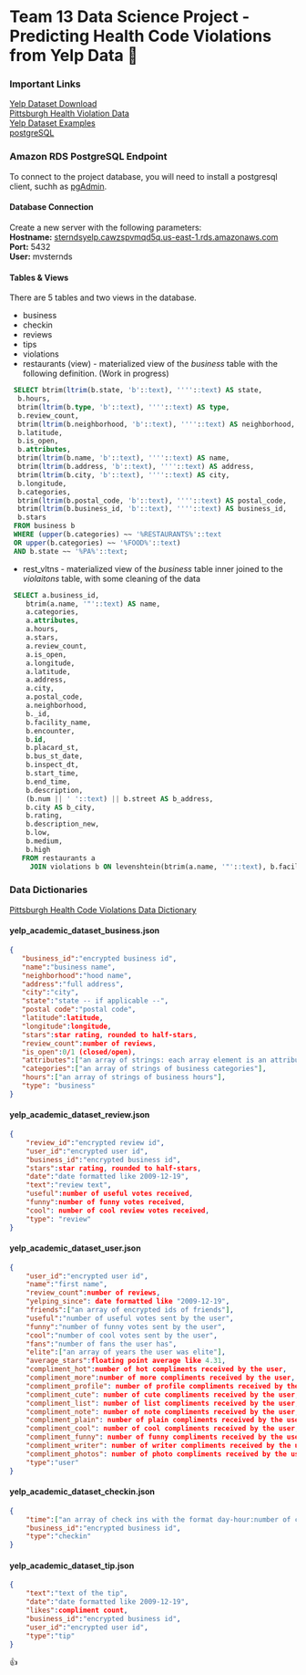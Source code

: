 # Team 13 Data Science Project - Predicting Health Code Violations from Yelp Data :crystal_ball:

### Important Links
[Yelp Dataset Download](https://www.yelp.com/dataset_challenge/dataset)  
[Pittsburgh Health Violation Data](https://data.wprdc.org/dataset/allegheny-county-restaurant-food-facility-inspection-violations/resource/1a1329e2-418c-4bd3-af2c-cc334e7559af)  
[Yelp Dataset Examples](https://github.com/Yelp/dataset-examples)  
[postgreSQL](http://postgresapp.com/)  

### Amazon RDS PostgreSQL Endpoint
 To connect to the project database, you will need to install a postgresql client, suchh as [pgAdmin](https://www.pgadmin.org/). 
 
 #### Database Connection  
 Create a new server with the following parameters:  
    **Hostname:** [sterndsyelp.cawzspvmqd5q.us-east-1.rds.amazonaws.com](sterndsyelp.cawzspvmqd5q.us-east-1.rds.amazonaws.com)  
    **Port:** 5432  
    **User:** mvsternds  
    
#### Tables & Views
There are 5 tables and two views in the database.
 * business 
 * checkin
 * reviews
 * tips
 * violations
 * restaurants (view) - materialized view of the *business* table with the following definition. (Work in progress)
  ```sql
   SELECT btrim(ltrim(b.state, 'b'::text), ''''::text) AS state,
    b.hours,
    btrim(ltrim(b.type, 'b'::text), ''''::text) AS type,
    b.review_count,
    btrim(ltrim(b.neighborhood, 'b'::text), ''''::text) AS neighborhood,
    b.latitude,
    b.is_open,
    b.attributes,
    btrim(ltrim(b.name, 'b'::text), ''''::text) AS name,
    btrim(ltrim(b.address, 'b'::text), ''''::text) AS address,
    btrim(ltrim(b.city, 'b'::text), ''''::text) AS city,
    b.longitude,
    b.categories,
    btrim(ltrim(b.postal_code, 'b'::text), ''''::text) AS postal_code,
    btrim(ltrim(b.business_id, 'b'::text), ''''::text) AS business_id,
    b.stars
   FROM business b
   WHERE (upper(b.categories) ~~ '%RESTAURANTS%'::text 
   OR upper(b.categories) ~~ '%FOOD%'::text)
   AND b.state ~~ '%PA%'::text;
  ```
 * rest_vltns - materialized view of the *business* table inner joined to the *violaitons* table, with some cleaning of the data
```sql
 SELECT a.business_id,
    btrim(a.name, '"'::text) AS name,
    a.categories,
    a.attributes,
    a.hours,
    a.stars,
    a.review_count,
    a.is_open,
    a.longitude,
    a.latitude,
    a.address,
    a.city,
    a.postal_code,
    a.neighborhood,
    b._id,
    b.facility_name,
    b.encounter,
    b.id,
    b.placard_st,
    b.bus_st_date,
    b.inspect_dt,
    b.start_time,
    b.end_time,
    b.description,
    (b.num || ' '::text) || b.street AS b_address,
    b.city AS b_city,
    b.rating,
    b.description_new,
    b.low,
    b.medium,
    b.high
   FROM restaurants a
     JOIN violations b ON levenshtein(btrim(a.name, '"'::text), b.facility_name) < 3 AND btrim(a.postal_code) = btrim(b.zip) AND levenshtein(a.address, (b.num || ' '::text) || b.street) < 4;
```
### Data Dictionaries
[Pittsburgh Health Code Violations Data Dictionary](https://data.wprdc.org/dataset/allegheny-county-restaurant-food-facility-inspection-violations/resource/4b4588dd-86f1-478a-bca5-298dfe8eb9d1)

#### yelp_academic_dataset_business.json
 ```json
{
    "business_id":"encrypted business id",
    "name":"business name",
    "neighborhood":"hood name",
    "address":"full address",
    "city":"city",
    "state":"state -- if applicable --",
    "postal code":"postal code",
    "latitude":latitude,
    "longitude":longitude,
    "stars":star rating, rounded to half-stars,
    "review_count":number of reviews,
    "is_open":0/1 (closed/open),
    "attributes":["an array of strings: each array element is an attribute"],
    "categories":["an array of strings of business categories"],
    "hours":["an array of strings of business hours"],
    "type": "business"
}
```

#### yelp_academic_dataset_review.json
```json
{
    "review_id":"encrypted review id",
    "user_id":"encrypted user id",
    "business_id":"encrypted business id",
    "stars":star rating, rounded to half-stars,
    "date":"date formatted like 2009-12-19",
    "text":"review text",
    "useful":number of useful votes received,
    "funny":number of funny votes received,
    "cool": number of cool review votes received,
    "type": "review"
}
```
#### yelp_academic_dataset_user.json
```json
{
    "user_id":"encrypted user id",
    "name":"first name",
    "review_count":number of reviews,
    "yelping_since": date formatted like "2009-12-19",
    "friends":["an array of encrypted ids of friends"],
    "useful":"number of useful votes sent by the user",
    "funny":"number of funny votes sent by the user",
    "cool":"number of cool votes sent by the user",
    "fans":"number of fans the user has",
    "elite":["an array of years the user was elite"],
    "average_stars":floating point average like 4.31,
    "compliment_hot":number of hot compliments received by the user,
    "compliment_more":number of more compliments received by the user,
    "compliment_profile": number of profile compliments received by the user,
    "compliment_cute": number of cute compliments received by the user,
    "compliment_list": number of list compliments received by the user,
    "compliment_note": number of note compliments received by the user,
    "compliment_plain": number of plain compliments received by the user,
    "compliment_cool": number of cool compliments received by the user,
    "compliment_funny": number of funny compliments received by the user,
    "compliment_writer": number of writer compliments received by the user,
    "compliment_photos": number of photo compliments received by the user,
    "type":"user"
}
```
#### yelp_academic_dataset_checkin.json
```json 
{
    "time":["an array of check ins with the format day-hour:number of check ins from hour to hour+1"],
    "business_id":"encrypted business id",
    "type":"checkin"
}
```
#### yelp_academic_dataset_tip.json
```json
{
    "text":"text of the tip",
    "date":"date formatted like 2009-12-19",
    "likes":compliment count,
    "business_id":"encrypted business id",
    "user_id":"encrypted user id",
    "type":"tip"
}
```
:+1:


